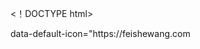 <！DOCTYPE html>
<html id ="feishewang" class="-9dls" lang="tl" dir="ltr">
<head>
<link> data-default-icon="https://feishewang.com  </head>
